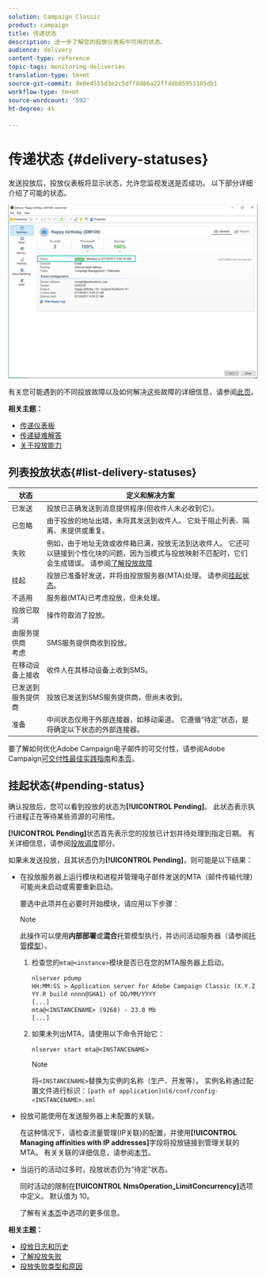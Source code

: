 ```yaml
---
solution: Campaign Classic
product: campaign
title: 传递状态
description: 进一步了解您的投放仪表板中可用的状态。
audience: delivery
content-type: reference
topic-tags: monitoring-deliveries
translation-type: tm+mt
source-git-commit: de0e4555d3e2c5dff8d86a22ff4db85953105db1
workflow-type: tm+mt
source-wordcount: '592'
ht-degree: 4%

---
```



# 传递状态 {#delivery-statuses}

<!--ajouter intro 

ajouter screenshot -->

发送投放后，投放仪表板将显示状态，允许您监视发送是否成功。 以下部分详细介绍了可能的状态。

![](assets/delivery-status.png)

有关您可能遇到的不同投放故障以及如何解决这些故障的详细信息，请参阅[此页](../../delivery/using/understanding-delivery-failures.md)。

**相关主题：**

* [传递仪表板](../../delivery/using/delivery-dashboard.md)
* [传递疑难解答](../../delivery/using/delivery-troubleshooting.md)
* [关于投放能力](../../delivery/using/about-deliverability.md)

## 列表投放状态{#list-delivery-statuses}

<table> 
 <thead> 
  <tr> 
   <th> 状态<br /> </th> 
   <th> 定义和解决方案<br /> </th> 
  </tr> 
 </thead> 
 <tbody> 
  <tr> 
   <td> 已发送<br /> </td> 
   <td> 投放已正确发送到消息提供程序(但收件人未必收到它)。<br /> </td> 
  </tr> 
  <tr> 
   <td> 已忽略<br /> </td> 
   <td> 由于投放的地址出错，未将其发送到收件人。 它处于阻止列表、隔离、未提供或重复。<br /> </td> 
  </tr> 
  <tr> 
   <td> 失败<br /> </td> 
   <td> 例如，由于地址无效或收件箱已满，投放无法到达收件人。 它还可以链接到个性化块的问题，因为当模式与投放映射不匹配时，它们会生成错误。 请参阅<a href="../../delivery/using/understanding-delivery-failures.md" target="_blank">了解投放故障</a><br /> </td> 
  </tr>
  <tr> 
   <td> 挂起<br /> </td> 
   <td> 投放已准备好发送，并将由投放服务器(MTA)处理。 请参阅<a href="#pending-status" target="_blank">挂起状态</a>。<br /> </td> 
  </tr> 
  <tr> 
   <td> 不适用<br /> </td> 
   <td> 服务器(MTA)已考虑投放，但未处理。<br /> </td> 
  </tr>  
  <tr> 
   <td> 投放已取消<br /> </td> 
   <td> 操作符取消了投放。<br /> </td> 
  </tr> 
  <tr> 
   <td> 由服务提供商<br />考虑 </td> 
   <td> SMS服务提供商收到投放。<br /> </td> 
  </tr> 
  <tr> 
   <td> 在移动设备上接收<br /> </td> 
   <td> 收件人在其移动设备上收到SMS。<br /> </td> 
  </tr>
  <tr> 
   <td> 已发送到服务提供商<br /> </td> 
   <td> 投放已发送到SMS服务提供商，但尚未收到。<br />
   </td> 
  </tr> 
  <tr> 
   <td> 准备<br /> </td> 
   <td> 中间状态仅用于外部连接器，如移动渠道。 它遵循“待定”状态，是将确定以下状态的外部连接器。<br /> </td> 
  </tr> 
 </tbody> 
</table>

要了解如何优化Adobe Campaign电子邮件的可交付性，请参阅Adobe Campaign[可交付性最佳实践指南](../../delivery/using/deliverability-key-points.md)和[本页](../../delivery/using/about-deliverability.md)。

## 挂起状态{#pending-status}

确认投放后，您可以看到投放的状态为&#x200B;**[!UICONTROL Pending]**。 此状态表示执行进程正在等待某些资源的可用性。

**[!UICONTROL Pending]**&#x200B;状态首先表示您的投放已计划并待处理到指定日期。 有关详细信息，请参阅[投放调度](../../delivery/using/steps-sending-the-delivery.md#scheduling-the-delivery-sending)部分。

如果未发送投放，且其状态仍为&#x200B;**[!UICONTROL Pending]**，则可能是以下结果：

* 在投放服务器上运行模块和进程并管理电子邮件发送的MTA（邮件传输代理）可能尚未启动或需要重新启动。

   要选中此项并在必要时开始模块，请应用以下步骤：

   >[!NOTE]
   >
   >此操作可以使用&#x200B;**内部部署**&#x200B;或&#x200B;**混合**&#x200B;托管模型执行，并访问活动服务器（请参阅[托管模型](../../installation/using/hosting-models.md)）。

   1. 检查您的`mta@<instance>`模块是否已在您的MTA服务器上启动。

      ```
      nlserver pdump
      HH:MM:SS > Application server for Adobe Campaign Classic (X.Y.Z YY.R build nnnn@SHA1) of DD/MM/YYYY
      [...]
      mta@<INSTANCENAME> (9268) - 23.0 Mb
      [...]
      ```

   1. 如果未列出MTA，请使用以下命令开始它：

      ```
      nlserver start mta@<INSTANCENAME>
      ```

      >[!NOTE]
      >
      >将`<INSTANCENAME>`替换为实例的名称（生产、开发等）。 实例名称通过配置文件进行标识：`[path of application]nl6/conf/config-<INSTANCENAME>.xml`

* 投放可能使用在发送服务器上未配置的关联。

   在这种情况下，请检查流量管理(IP关联)的配置，并使用&#x200B;**[!UICONTROL Managing affinities with IP addresses]**&#x200B;字段将投放链接到管理关联的MTA。 有关关联的详细信息，请参阅[本节](../../installation/using/configuring-campaign-server.md#personalizing-delivery-parameters)。

* 当运行的活动过多时，投放状态仍为“待定”状态。

   同时活动的限制在&#x200B;**[!UICONTROL NmsOperation_LimitConcurrency]**&#x200B;选项中定义。 默认值为 10。

   了解有关[本页](../../installation/using/configuring-campaign-options.md)中选项的更多信息。


**相关主题：**

* [投放日志和历史](#delivery-logs-and-history)
* [了解投放失败](../../delivery/using/understanding-delivery-failures.md)
* [投放失败类型和原因](../../delivery/using/understanding-delivery-failures.md#delivery-failure-types-and-reasons)
